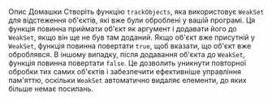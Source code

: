 Опис Домашки
Створіть функцію `trackObjects`, яка використовує `WeakSet` для відстеження об'єктів, які вже були оброблені у вашій програмі. Ця функція повинна приймати об'єкт як аргумент і додавати його до `WeakSet`, якщо він ще не був там доданий. Якщо об'єкт вже присутній у `WeakSet`, функція повинна повертати `true`, щоб вказати, що об'єкт вже оброблявся. В іншому випадку, після додавання об'єкта до `WeakSet`, функція повинна повертати `false`. Це дозволить уникнути повторної обробки тих самих об'єктів і забезпечити ефективніше управління пам'яттю, оскільки `WeakSet` автоматично видаляє елементи, до яких більше немає посилань.
